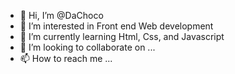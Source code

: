 - 👋 Hi, I’m @DaChoco
- 👀 I’m interested in Front end Web development
- 🌱 I’m currently learning Html, Css, and Javascript
- 💞️ I’m looking to collaborate on ...
- 📫 How to reach me ...

<!---
DaChoco/DaChoco is a ✨ special ✨ repository because its `README.md` (this file) appears on your GitHub profile.
You can click the Preview link to take a look at your changes.
--->
